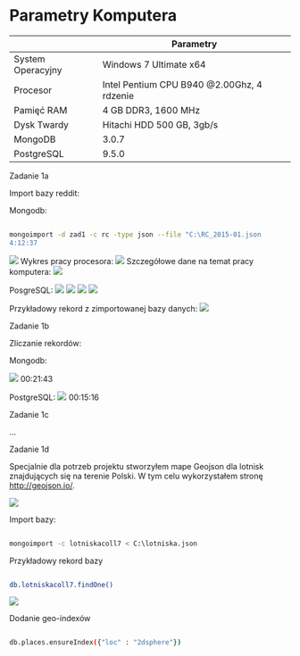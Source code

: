# Parametry Komputera 
|                      |                  Parametry                 |
|----------------------|--------------------------------------------|
|System Operacyjny     | Windows 7 Ultimate x64                     |
|Procesor              | Intel Pentium CPU B940 @2.00Ghz, 4 rdzenie |
|Pamięć RAM            | 4 GB DDR3, 1600 MHz                        |
|Dysk Twardy           | Hitachi HDD 500 GB, 3gb/s                  |
|MongoDB			         | 3.0.7								                        		|
|PostgreSQL		    	   | 9.5.0							                      			|



Zadanie 1a

Import bazy reddit:

Mongodb:

```sh

mongoimport -d zad1 -c rc -type json --file "C:\RC_2015-01.json
4:12:37

```

![](http://i.imgur.com/xXI9ufd.png)
Wykres pracy procesora:
![](http://i.imgur.com/NxwDz9G.png)
Szczegółowe dane na temat pracy komputera:
![](http://i.imgur.com/uAhKrty.png)




PosgreSQL:
![](http://i.imgur.com/94DjQth.png) ![](http://i.imgur.com/RNDlbvY.png) ![](http://i.imgur.com/RNDlbvY.png) ![](http://i.imgur.com/xQPbqXv.png)









Przykładowy rekord z zimportowanej bazy danych:
![](http://i.imgur.com/1iD73z5.png)


Zadanie 1b

Zliczanie rekordów:

Mongodb:

![](http://i.imgur.com/lLgdQq9.png)
00:21:43

PostgreSQL:
![](http://i.imgur.com/hVpZ5yd.png)
00:15:16

Zadanie 1c

...


Zadanie 1d

Specjalnie dla potrzeb projektu stworzyłem mape Geojson dla lotnisk znajdujących się na terenie Polski. W tym celu wykorzystałem stronę http://geojson.io/.

![](http://i.imgur.com/1p9odFi.png)


Import bazy:

```sh

mongoimport -c lotniskacoll7 < C:\lotniska.json


```

Przykładowy rekord bazy
```sh

db.lotniskacoll7.findOne()


```

![](http://i.imgur.com/dYQXjHE.png)

Dodanie geo-indexów

```sh

db.places.ensureIndex({"loc" : "2dsphere"})

```

























